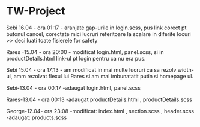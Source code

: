 # TW-Project


Sebi 16.04 - ora 01:17 - aranjate gap-urile in login.scss, pus link corect pt butonul cancel, corectate mici lucruri referitoare la scalare in diferite locuri >> deci luati toate fisierele for safety

Rares -15.04 - ora 20:00 - modificat login.html, panel.scss, si in productDetails.html link-ul pt login pentru ca nu era pus.

Sebi 15.04 - ora 17:13 - am modificat in mai multe lucruri ca sa rezolv width-ul, amm rezolvat flexul lui Rares si am mai imbunatatit putin si homepage ul.

Sebi-13.04 - ora 00:17 -adaugat login.html, panel.scss

Rares-13.04 - ora 00:13 -adaugat productDetails.html , productDetails.scss

George-12.04- ora 23:08 -modificat: index.html  ,  section.scss  ,  header.scss
                        -adaugat: products.scss
